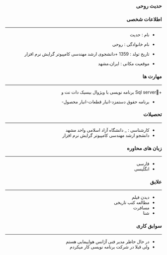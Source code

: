 <style type="text/css">
body{
 direction:rtl;
}
</style>
### حدیث روحی

### اطلاعات شخصی

---
+ نام : حدیث
+ نام خانوادگی : روحی
+ تاریخ تولد : 1359
+دانشجوی ارشد مهندسی کامپیوتر گرایش نرم افزار  

+ موقعیت مکانی : ایران،مشهد


### مهارت ها

---
+ُSql server برنامه نویسی با ویژوال بیسیک دات نت و 
+ برنامه حقوق دستمزد-انبار قطعات-انبار محصول-

### تحصیلات

---
+ کارشناسی : 
_ دانشگاه آزاد اسلامی واحد مشهد 
+ دانشجو ارشد مهندسی کامپیوتر گرایش نرم افزار 

### زبان های محاوره

---
+ فارسی
+ انگلیسی

### علایق

---
+ دیدن فیلم  
+ مطالعه کتب تاریخی
+ مسافرت
+ شنا

### سوابق کاری

---
+ در حال حاظر مدیر فنی آژانس هواپیمایی هستم
+ ولی قبلا در شرکت برنامه نویسی کار میکردم



